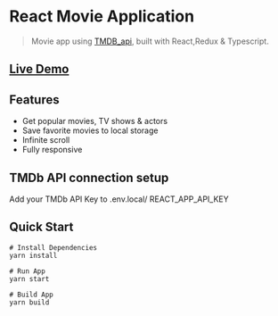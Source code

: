 # React Movie Application

> Movie app using [TMDB_api](https://www.themoviedb.org/documentation/api), built with React,Redux & Typescript.

## [Live Demo](https://rekcoob-movies.netlify.app)

## Features

- Get popular movies, TV shows & actors
- Save favorite movies to local storage
- Infinite scroll
- Fully responsive

## TMDb API connection setup

Add your TMDb API Key to .env.local/ REACT_APP_API_KEY

## Quick Start

```
# Install Dependencies
yarn install

# Run App
yarn start

# Build App
yarn build
```
